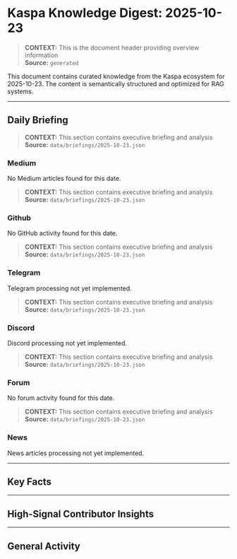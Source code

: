 # Kaspa Knowledge Digest: 2025-10-23

> **CONTEXT:** This is the document header providing overview information  
> **Source:** `generated`

This document contains curated knowledge from the Kaspa ecosystem
for 2025-10-23. The content is semantically structured and optimized
for RAG systems.

---

## Daily Briefing

> **CONTEXT:** This section contains executive briefing and analysis  
> **Source:** `data/briefings/2025-10-23.json`

### Medium

No Medium articles found for this date.

> **CONTEXT:** This section contains executive briefing and analysis  
> **Source:** `data/briefings/2025-10-23.json`

### Github

No GitHub activity found for this date.

> **CONTEXT:** This section contains executive briefing and analysis  
> **Source:** `data/briefings/2025-10-23.json`

### Telegram

Telegram processing not yet implemented.

> **CONTEXT:** This section contains executive briefing and analysis  
> **Source:** `data/briefings/2025-10-23.json`

### Discord

Discord processing not yet implemented.

> **CONTEXT:** This section contains executive briefing and analysis  
> **Source:** `data/briefings/2025-10-23.json`

### Forum

No forum activity found for this date.

> **CONTEXT:** This section contains executive briefing and analysis  
> **Source:** `data/briefings/2025-10-23.json`

### News

News articles processing not yet implemented.

---

## Key Facts



---

## High-Signal Contributor Insights



---

## General Activity

